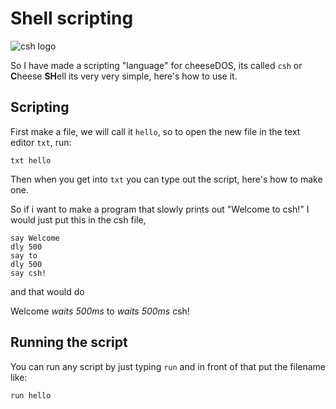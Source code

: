 # Shell scripting

![csh logo](https://raw.githubusercontent.com/The-cheeseDOS-Project/storage/a66fa5efd6723d345f7f266410878973cf4f6376/logos/csh-logo.svg)

So I have made a scripting "language" for cheeseDOS, its called `csh` or **C**heese **SH**ell its very very simple, here's how to use it.

## Scripting

First make a file, we will call it `hello`, so to open the new file in the text editor `txt`, run:
```
txt hello
```

Then when you get into `txt` you can type out the script, here's how to make one.

So if i want to make a program that slowly prints out "Welcome to csh!" I would just put this in the csh file,
```
say Welcome
dly 500
say to
dly 500
say csh!
```

and that would do

Welcome
*waits 500ms*
to
*waits 500ms*
csh!

## Running the script
You can run any script by just typing `run` and in front of that put the filename like:
```
run hello
```
